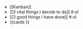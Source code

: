 - [[Kanban]]
- [[3 vital things I decide to do]] #.ol
- [[3 good things I have done]] #.ol
- {{cards }}